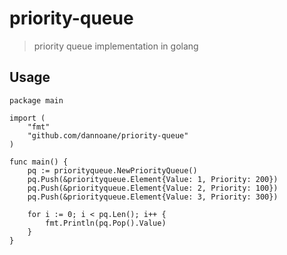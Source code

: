 # priority-queue
> priority queue implementation in golang

## Usage

```
package main

import (
    "fmt"
    "github.com/dannoane/priority-queue"
)

func main() {
    pq := priorityqueue.NewPriorityQueue()
    pq.Push(&priorityqueue.Element{Value: 1, Priority: 200})
    pq.Push(&priorityqueue.Element{Value: 2, Priority: 100})
    pq.Push(&priorityqueue.Element{Value: 3, Priority: 300})

    for i := 0; i < pq.Len(); i++ {
        fmt.Println(pq.Pop().Value)
    }
}
```
